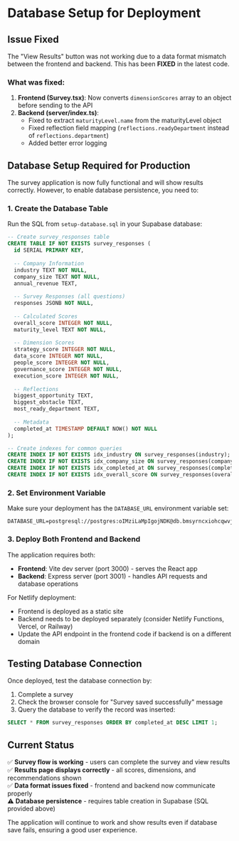 # Database Setup for Deployment

## Issue Fixed
The "View Results" button was not working due to a data format mismatch between the frontend and backend. This has been **FIXED** in the latest code.

### What was fixed:
1. **Frontend (Survey.tsx)**: Now converts `dimensionScores` array to an object before sending to the API
2. **Backend (server/index.ts)**: 
   - Fixed to extract `maturityLevel.name` from the maturityLevel object
   - Fixed reflection field mapping (`reflections.readyDepartment` instead of `reflections.department`)
   - Added better error logging

## Database Setup Required for Production

The survey application is now fully functional and will show results correctly. However, to enable database persistence, you need to:

### 1. Create the Database Table

Run the SQL from `setup-database.sql` in your Supabase database:

```sql
-- Create survey_responses table
CREATE TABLE IF NOT EXISTS survey_responses (
  id SERIAL PRIMARY KEY,
  
  -- Company Information
  industry TEXT NOT NULL,
  company_size TEXT NOT NULL,
  annual_revenue TEXT,
  
  -- Survey Responses (all questions)
  responses JSONB NOT NULL,
  
  -- Calculated Scores
  overall_score INTEGER NOT NULL,
  maturity_level TEXT NOT NULL,
  
  -- Dimension Scores
  strategy_score INTEGER NOT NULL,
  data_score INTEGER NOT NULL,
  people_score INTEGER NOT NULL,
  governance_score INTEGER NOT NULL,
  execution_score INTEGER NOT NULL,
  
  -- Reflections
  biggest_opportunity TEXT,
  biggest_obstacle TEXT,
  most_ready_department TEXT,
  
  -- Metadata
  completed_at TIMESTAMP DEFAULT NOW() NOT NULL
);

-- Create indexes for common queries
CREATE INDEX IF NOT EXISTS idx_industry ON survey_responses(industry);
CREATE INDEX IF NOT EXISTS idx_company_size ON survey_responses(company_size);
CREATE INDEX IF NOT EXISTS idx_completed_at ON survey_responses(completed_at DESC);
CREATE INDEX IF NOT EXISTS idx_overall_score ON survey_responses(overall_score DESC);
```

### 2. Set Environment Variable

Make sure your deployment has the `DATABASE_URL` environment variable set:

```
DATABASE_URL=postgresql://postgres:oIMziLaMpIgojNDK@db.bmsyrncxiohcqwvjzbea.supabase.co:5432/postgres
```

### 3. Deploy Both Frontend and Backend

The application requires both:
- **Frontend**: Vite dev server (port 3000) - serves the React app
- **Backend**: Express server (port 3001) - handles API requests and database operations

For Netlify deployment:
- Frontend is deployed as a static site
- Backend needs to be deployed separately (consider Netlify Functions, Vercel, or Railway)
- Update the API endpoint in the frontend code if backend is on a different domain

## Testing Database Connection

Once deployed, test the database connection by:

1. Complete a survey
2. Check the browser console for "Survey saved successfully" message
3. Query the database to verify the record was inserted:

```sql
SELECT * FROM survey_responses ORDER BY completed_at DESC LIMIT 1;
```

## Current Status

✅ **Survey flow is working** - users can complete the survey and view results  
✅ **Results page displays correctly** - all scores, dimensions, and recommendations shown  
✅ **Data format issues fixed** - frontend and backend now communicate properly  
⚠️ **Database persistence** - requires table creation in Supabase (SQL provided above)

The application will continue to work and show results even if database save fails, ensuring a good user experience.

